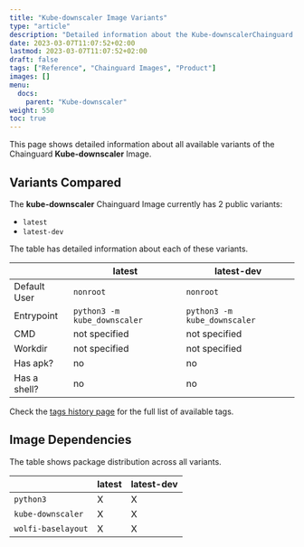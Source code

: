 ```yaml
---
title: "Kube-downscaler Image Variants"
type: "article"
description: "Detailed information about the Kube-downscalerChainguard Image variants"
date: 2023-03-07T11:07:52+02:00
lastmod: 2023-03-07T11:07:52+02:00
draft: false
tags: ["Reference", "Chainguard Images", "Product"]
images: []
menu:
  docs:
    parent: "Kube-downscaler"
weight: 550
toc: true
---
```


This page shows detailed information about all available variants of the Chainguard **Kube-downscaler** Image.

## Variants Compared
The **kube-downscaler** Chainguard Image currently has 2 public variants: 

- `latest`
- `latest-dev`

The table has detailed information about each of these variants.

|              | latest                       | latest-dev                   |
|--------------|------------------------------|------------------------------|
| Default User | `nonroot`                    | `nonroot`                    |
| Entrypoint   | `python3 -m kube_downscaler` | `python3 -m kube_downscaler` |
| CMD          | not specified                | not specified                |
| Workdir      | not specified                | not specified                |
| Has apk?     | no                           | no                           |
| Has a shell? | no                           | no                           |

Check the [tags history page](/chainguard/chainguard-images/reference/kube-downscaler/tags_history/) for the full list of available tags.
## Image Dependencies
The table shows package distribution across all variants.

|                    | latest | latest-dev |
|--------------------|--------|------------|
| `python3`          | X      | X          |
| `kube-downscaler`  | X      | X          |
| `wolfi-baselayout` | X      | X          |
